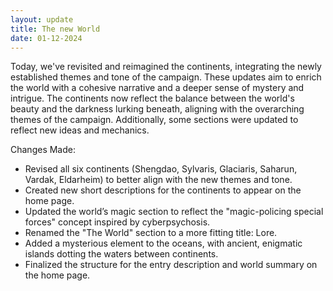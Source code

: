 ```yaml
---
layout: update
title: The new World
date: 01-12-2024
---
```


Today, we've revisited and reimagined the continents, integrating the newly established themes and tone of the campaign. These updates aim to enrich the world with a cohesive narrative and a deeper sense of mystery and intrigue. The continents now reflect the balance between the world's beauty and the darkness lurking beneath, aligning with the overarching themes of the campaign. Additionally, some sections were updated to reflect new ideas and mechanics.

Changes Made:
- Revised all six continents (Shengdao, Sylvaris, Glaciaris, Saharun, Vardak, Eldarheim) to better align with the new themes and tone.
- Created new short descriptions for the continents to appear on the home page.
- Updated the world’s magic section to reflect the "magic-policing special forces" concept inspired by cyberpsychosis.
- Renamed the "The World" section to a more fitting title: Lore.
- Added a mysterious element to the oceans, with ancient, enigmatic islands dotting the waters between continents.
- Finalized the structure for the entry description and world summary on the home page.
